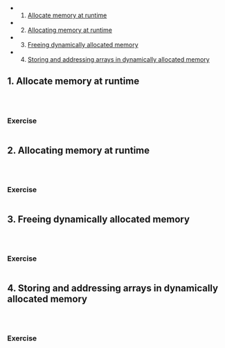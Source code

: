 <!-- vscode-markdown-toc -->
* 1. [Allocate memory at runtime](#Allocatememoryatruntime)
* 2. [Allocating memory at runtime](#Allocatingmemoryatruntime)
* 3. [Freeing dynamically allocated memory](#Freeingdynamicallyallocatedmemory)
* 4. [Storing and addressing arrays in dynamically allocated memory](#Storingandaddressingarraysindynamicallyallocatedmemory)

<!-- vscode-markdown-toc-config
	numbering=true
	autoSave=true
	/vscode-markdown-toc-config -->
<!-- /vscode-markdown-toc -->

##  1. <a name='Allocatememoryatruntime'></a>Allocate memory at runtime
``` c
```

``` c
```

``` c
```
### Exercise
``` c
```

##  2. <a name='Allocatingmemoryatruntime'></a>Allocating memory at runtime
``` c
```

``` c
```

``` c
```
### Exercise
``` c
```

##  3. <a name='Freeingdynamicallyallocatedmemory'></a>Freeing dynamically allocated memory
``` c
```

``` c
```

``` c
```
### Exercise
``` c
```

##  4. <a name='Storingandaddressingarraysindynamicallyallocatedmemory'></a>Storing and addressing arrays in dynamically allocated memory
``` c
```

``` c
```

``` c
```
### Exercise
``` c
```